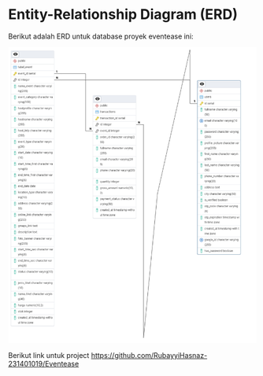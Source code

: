 # Entity-Relationship Diagram (ERD)

Berikut adalah ERD untuk database proyek eventease ini:

![ERD](erd.png)

Berikut link untuk project
https://github.com/RubayyiHasnaz-231401019/Eventease
